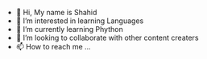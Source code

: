- 👋 Hi, My name is Shahid
- 👀 I’m interested in learning Languages
- 🌱 I’m currently learning Phython
- 💞️ I’m looking to collaborate with other content creaters
- 📫 How to reach me ...

<!---
Shahid6283/Shahid6283 is a ✨ special ✨ repository because its `README.md` (this file) appears on your GitHub profile.
You can click the Preview link to take a look at your changes.
--->
